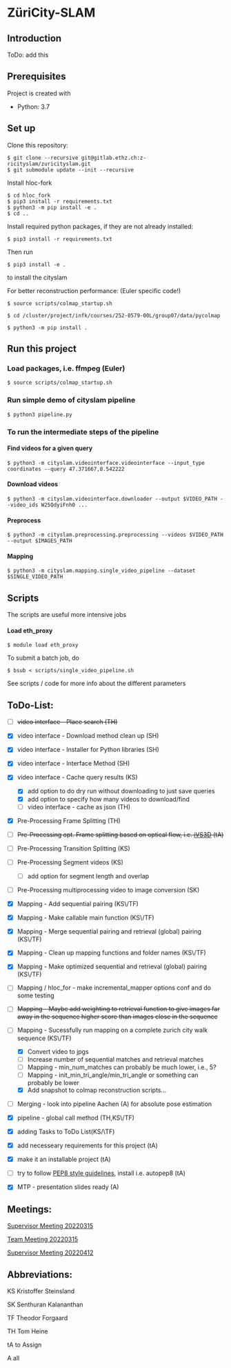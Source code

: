 # ZüriCity-SLAM
## Introduction
ToDo: add this

## Prerequisites
Project is created with
* Python: 3.7

## Set up
Clone this repository:
```
$ git clone --recursive git@gitlab.ethz.ch:z-ricityslam/zuricityslam.git
$ git submodule update --init --recursive
```

Install hloc-fork
```
$ cd hloc_fork
$ pip3 install -r requirements.txt
$ python3 -m pip install -e .
$ cd ..
```

Install required python packages, if they are not already installed:
```
$ pip3 install -r requirements.txt
```

Then run
```
$ pip3 install -e .
```
to install the cityslam

For better reconstruction performance: (Euler specific code!)
```
$ source scripts/colmap_startup.sh

$ cd /cluster/project/infk/courses/252-0579-00L/group07/data/pycolmap

$ python3 -m pip install .

```

## Run this project

### Load packages, i.e. ffmpeg (Euler)
```
$ source scripts/colmap_startup.sh
```

### Run simple demo of cityslam pipeline
```
$ python3 pipeline.py
```

### To run the intermediate steps of the pipeline

#### Find videos for a given query
```
$ python3 -m cityslam.videointerface.videointerface --input_type coordinates --query 47.371667,8.542222
```

#### Download videos
```
$ python3 -m cityslam.videointerface.downloader --output $VIDEO_PATH --video_ids W25QdyiFnh0 ...
```

#### Preprocess
```
$ python3 -m cityslam.preprocessing.preprocessing --videos $VIDEO_PATH --output $IMAGES_PATH
```

#### Mapping

```
$ python3 -m cityslam.mapping.single_video_pipeline --dataset $SINGLE_VIDEO_PATH
```

## Scripts
The scripts are useful more intensive jobs

#### Load eth_proxy
```
$ module load eth_proxy
```

To submit a batch job, do
```
$ bsub < scripts/single_video_pipeline.sh
```
See scripts / code for more info about the different parameters

## ToDo-List:

- [ ] ~~video interface - Place search (TH)~~
- [x] video interface - Download method clean up (SH)
- [x] video interface - Installer for Python libraries (SH)
- [x] video interface - Interface Method (SH)
- [x] video interface - Cache query results (KS)
    - [x] add option to do dry run without downloading to just save queries
    - [x] add option to specify how many videos to download/find
	- [ ] video interface - cache as json (TH)

- [x] Pre-Processing Frame Splitting (TH)
- [ ] ~~Pre-Processing opt. Frame splitting based on optical flow, i.e. [iVS3D](https://github.com/iVS3D/iVS3D) (tA)~~
- [ ] Pre-Processing Transition Splitting (KS)
- [ ] Pre-Processing Segment videos (KS)
	- [ ] add option for segment length and overlap
- [ ] Pre-Processing multiprocessing video to image conversion (SK)

- [x] Mapping - Add sequential pairing (KS\\/TF)
- [x] Mapping - Make callable main function (KS\\/TF)
- [x] Mapping - Merge sequential pairing and retrieval (global) pairing (KS\\/TF)
- [x] Mapping - Clean up mapping functions and folder names (KS\\/TF)
- [x] Mapping - Make optimized sequential and retrieval (global) pairing (KS\\/TF)
- [ ] Mapping / hloc_for - make incremental_mapper options conf and do some testing
- [ ] ~~Mapping - Maybe add weighting to retrieval function to give images far away in the sequence higher score than images close in the sequence~~
- [ ] Mapping - Sucessfully run mapping on a complete zurich city walk sequence (KS\\/TF)
	- [x] Convert video to jpgs
	- [ ] Increase number of sequential matches and retrieval matches
    - [ ] Mapping - min_num_matches can probably be much lower, i.e., 5?
	- [ ] Mapping - init_min_tri_angle/min_tri_angle or something can probably be lower
	- [x] Add snapshot to colmap reconstruction scripts...
- [ ] Merging - look into pipeline Aachen (A) for absolute pose estimation

- [x] pipeline - global call method (TH,KS\\/TF)
- [x] adding Tasks to ToDo List(KS/\\TF)
- [x] add necesseary requirements for this project (tA)
- [x] make it an installable project (tA)
- [ ] try to follow [PEP8 style guidelines](https://peps.python.org/pep-0008/), install i.e. autopep8 (tA)
- [x] MTP - presentation slides ready (A)


## Meetings:

[Supervisor Meeting 20220315](docu/meeting20220315.md)

[Team Meeting 20220315](docu/teammeeting20220315.md)

[Supervisor Meeting 20220412](docu/meeting20220412.md)

## Abbreviations:

KS Kristoffer Steinsland

SK Senthuran Kalananthan

TF Theodor Forgaard

TH Tom Heine

tA to Assign

A all
